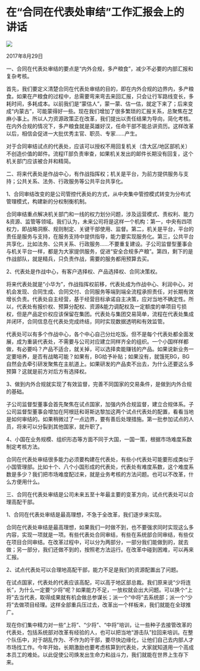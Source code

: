 # 在“合同在代表处审结”工作汇报会上的讲话
<img class="pv" src="https://api.visitor.plantree.me/visitor-badge/pv?namespace=plantree.me&key=renzhengfei-speeches/在合同在代表处审结工作汇报会上的讲话.md">


2017年8月29日



一、合同在代表处审结的要点是“内外合规，多产粮食”，减少不必要的内部汇报和复杂考核。

首先，我们要定义清楚合同在代表处审结的目的，即在内外合规的边界内，多产粮食。如果在产粮食的过程中，总需要弯来弯去来回汇报，只会让行军路线变长，多耗时间，多耗成本。以前我们是“蒙估人”，蒙一蒙、估一估，就定下来了；后来变成“内蒙古”，可能蒙得好一些。现在我们增加了很多繁琐的汇报关系，总聚焦在芝麻小事上。所以人力资源政策正在改革，我们提出以责任结果为导向，简化考核。在内外合规的情况下，多产粮食就是英雄好汉，任命干部不能总讲资历。这样改革以后，相信会促进一大批优秀主官、职员、专家……产生。

对于合同审结试点的代表处，应该可以授权不用回复机关（含大区/地区部机关）不创造价值的邮件。流程IT部负责审查，如果机关发出的邮件长期没有回复，这个机关部门应该被合并和精简。

二、将来代表处是作战中心，有作战指挥权；机关是平台，为前方提供服务与支持；公共关系、法务、行政服务等公共平台共享化。

1、合同审结改变的是公司管控代表处的方式，从中央集中管控模式转变为分布式管理模式，构建新的分权制衡机制。

合同审结重点解决机关部门和一线的权力划分问题，涉及运营模式、责权利、能力&资源、监管等领域。我们认为，未来公司将是这样一个机构：第一，中央有四项权力，即战略洞察、规则制定、关键干部使用、监督。第二，机关是平台，平台的责任是服务与支持，在服务支持中提供指导，能力要实现服务化。第三，公共平台共享化，比如法务、公共关系、行政服务……不要重复建设。子公司监督型董事会与机关平台一样，都是为大家提供服务，促进“安全合规多产粮”。第四，剩下的是作战部队，就是精兵，只负责作战，需要的服务都用预算去买。

2、代表处是作战中心，有客户选择权、产品选择权、合同决策权。

将来代表处就是“小华为”，作战指挥权前移，代表处成为作战中心、利润中心，对机会发现、合同生成、合同交付、合同服务等端到端全流程承担责任，对长期有效增长负责。代表处自主经营，基于经营目标承诺自主决策，应对当地不确定性。所以，代表处有报价权、预算分配权、资源&能力调配权及一定额度的单项目亏损权，但是产品定价权应该保留在集团。代表处与集团交易简单，流程在代表处集成并闭环，合同信息在代表处完成终结，同时实现数据透明和有效监管。

代表处可以有多个作战中心，各个中心自己分灶吃饭。但不是每个代表处都全面发展，成为重装代表处，不需要与公司对应建立同样齐全的组织。一个小国样样都做，有必要吗？产品不适合，就关掉，可以选择卖能赚钱的产品。如果说新业务一定要培养，是否有战略可能？如果有，BG给予补贴；如果没有，就饿死BG，BG自然会去牵引研发聚焦在主航道上。如果研发的产品卖不出去，为什么还要这么多预算？这就是前方对后方有选择权。

3、做到内外合规就实现了有效监督，完善不同国家的交易条件，是做到内外合规的基础。

子公司监督型董事会首先聚焦在试点国家，加强内外合规监督，建立合规体系。子公司监督型董事会增加在阿根廷和哥斯达黎加这两个试点代表处的配置，看看当地是如何审结的。如果稍微过了一点边界，要有善后处理措施。第一批参加试点的人员，将来可以分裂到其他国家，就升职了。

4、小国在业务规模、组织形态等方面不同于大国，一国一策，根据市场难度系数制定考核方法。

合同在代表处审结很多能力必须要构建在代表处，有些小代表处可能要形成类似于小国管理部。比如十个、八个小国形成的代表处，代表处有难度系数，这个难度系数是多少？我们把市场难度配过来，就是业务考核的方法问题。也可以不改革，什么方便用什么。

三、合同在代表处审结是公司未来五至十年最主要的变革方向，试点代表处可以合理高配干部。

1、合同在代表处审结是最高理想，不急于全改革，我们逐步来实现。

合同在代表处审结是最高理想，如果我们一时做不到，也不要强求同时实现这么多内容，实现一项就是一项。有些代表处合同审结，有些在系统部合同审结，有些仅在项目合同审结。在改革过程中，可以分为两部分，一部分我们能做到的，就去做；另一部分，我们还做不到的，按照老方法运行。在改革中碰到困难，可以再来汇报。

2、试点代表处可以合理地高配干部，能力不足是我们的资源配置出了问题。

在试点国家，代表处的代表应该高配，可以高于地区部总裁。我们原来说“少将连长”，为什么一定要“少将”呢？如果能力不足，一放权就会出大问题。可以换个“上将”去当代表，取得成果就有机会做总参谋长；派一个“中将”去系统部；派一个“少将”去做项目经理。这样全部重兵压过去，改革出一个样板来，我们就能在全球推广。

现在你们集中精力对一些“上将”、“少将”、“中将”培训，让一些种子去接管改革的代表处，包括系统部对改革有经验的人，也可以把当地“游击队”拉回来培训。在整个队伍中，对于胡乱作为、不作为的干部，要尽快边缘化，让他们自己去内部人才市场找工作。今年开始，长期激励也要考虑核算到代表处，大家就知道用一个高成本员工的难处。以此促使公司焕发出生命力和战斗力，我们就能在世界上生存下来。
